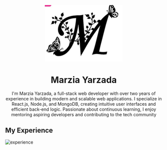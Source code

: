 <div align="center">
  <img src="./logo.jpg" alt="image" width="250px"/>
  <h1>Marzia Yarzada</h1>
  <p>I'm Marzia Yarzada, a full-stack web developer with over two years of experience in building modern and scalable web applications. I specialize in React.js, Node.js, and MongoDB, creating intuitive user interfaces and efficient back-end logic. Passionate about continuous learning, I enjoy mentoring aspiring developers and contributing to the tech community</p>
</div>
<h2>My Experience</h2>
<img src="https://skillicons.dev/icons?i=html,css,bootstrap,tailwind,git,github,postman,js,react,nodejs,express,mongodb,vite" alt="experience"/>
